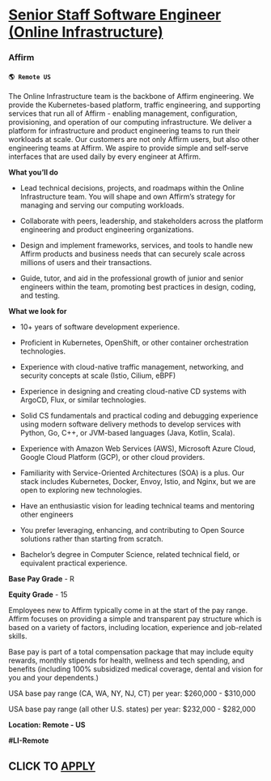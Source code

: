 # [Senior Staff Software Engineer (Online Infrastructure)](https://www.remotewlb.com/apply/senior-staff-software-engineer-online-infrastructure)  
### Affirm  
#### `🌎 Remote US`  

The Online Infrastructure team is the backbone of Affirm engineering. We provide the Kubernetes-based platform, traffic engineering, and supporting services that run all of Affirm - enabling management, configuration, provisioning, and operation of our computing infrastructure. We deliver a platform for infrastructure and product engineering teams to run their workloads at scale. Our customers are not only Affirm users, but also other engineering teams at Affirm. We aspire to provide simple and self-serve interfaces that are used daily by every engineer at Affirm.

**What you’ll do**

  * Lead technical decisions, projects, and roadmaps within the Online Infrastructure team. You will shape and own Affirm’s strategy for managing and serving our computing workloads.

  * Collaborate with peers, leadership, and stakeholders across the platform engineering and product engineering organizations.

  * Design and implement frameworks, services, and tools to handle new Affirm products and business needs that can securely scale across millions of users and their transactions.

  * Guide, tutor, and aid in the professional growth of junior and senior engineers within the team, promoting best practices in design, coding, and testing.

**What we look for**

  * 10+ years of software development experience.

  * Proficient in Kubernetes, OpenShift, or other container orchestration technologies.

  * Experience with cloud-native traffic management, networking, and security concepts at scale (Istio, Cilium, eBPF)

  * Experience in designing and creating cloud-native CD systems with ArgoCD, Flux, or similar technologies.

  * Solid CS fundamentals and practical coding and debugging experience using modern software delivery methods to develop services with Python, Go, C++, or JVM-based languages (Java, Kotlin, Scala).

  * Experience with Amazon Web Services (AWS), Microsoft Azure Cloud, Google Cloud Platform (GCP), or other cloud providers.

  * Familiarity with Service-Oriented Architectures (SOA) is a plus. Our stack includes Kubernetes, Docker, Envoy, Istio, and Nginx, but we are open to exploring new technologies.

  * Have an enthusiastic vision for leading technical teams and mentoring other engineers

  * You prefer leveraging, enhancing, and contributing to Open Source solutions rather than starting from scratch.

  * Bachelor’s degree in Computer Science, related technical field, or equivalent practical experience.

**Base Pay Grade** \- R

**Equity Grade** \- 15

Employees new to Affirm typically come in at the start of the pay range. Affirm focuses on providing a simple and transparent pay structure which is based on a variety of factors, including location, experience and job-related skills.

Base pay is part of a total compensation package that may include equity rewards, monthly stipends for health, wellness and tech spending, and benefits (including 100% subsidized medical coverage, dental and vision for you and your dependents.)

USA base pay range (CA, WA, NY, NJ, CT) per year: $260,000 - $310,000

USA base pay range (all other U.S. states) per year: $232,000 - $282,000

**Location: Remote - US**

**#LI-Remote**

  
## CLICK TO [APPLY](https://www.remotewlb.com/apply/senior-staff-software-engineer-online-infrastructure)


